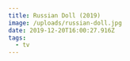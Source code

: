 ```yaml
---
title: Russian Doll (2019)
image: /uploads/russian-doll.jpg
date: 2019-12-20T16:00:27.916Z
tags:
  - tv
---
```


